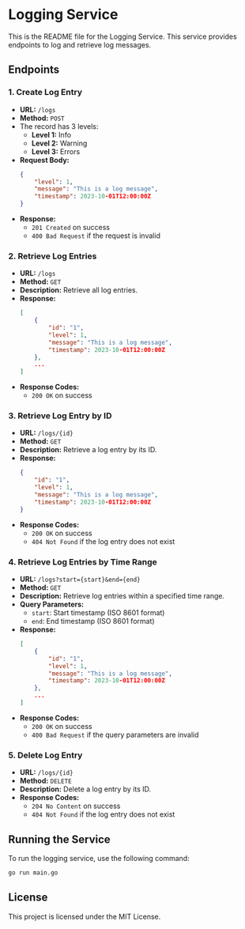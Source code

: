 # Logging Service

This is the README file for the Logging Service. This service provides endpoints to log and retrieve log messages.

## Endpoints

### 1. Create Log Entry

- **URL:** `/logs`
- **Method:** `POST`
- The record has 3 levels:
    - **Level 1:** Info
    - **Level 2:** Warning
    - **Level 3:** Errors
- **Request Body:**
    ```json
    {
        "level": 1,
        "message": "This is a log message",
        "timestamp": 2023-10-01T12:00:00Z
    }
    ```
- **Response:**
    - `201 Created` on success
    - `400 Bad Request` if the request is invalid

### 2. Retrieve Log Entries

- **URL:** `/logs`
- **Method:** `GET`
- **Description:** Retrieve all log entries.
- **Response:**
    ```json
    [
        {
            "id": "1",
            "level": 1,
            "message": "This is a log message",
            "timestamp": 2023-10-01T12:00:00Z
        },
        ...
    ]
    ```
- **Response Codes:**
    - `200 OK` on success

### 3. Retrieve Log Entry by ID

- **URL:** `/logs/{id}`
- **Method:** `GET`
- **Description:** Retrieve a log entry by its ID.
- **Response:**
    ```json
    {
        "id": "1",
        "level": 1,
        "message": "This is a log message",
        "timestamp": 2023-10-01T12:00:00Z
    }
    ```
- **Response Codes:**
    - `200 OK` on success
    - `404 Not Found` if the log entry does not exist

### 4. Retrieve Log Entries by Time Range

- **URL:** `/logs?start={start}&end={end}`
- **Method:** `GET`
- **Description:** Retrieve log entries within a specified time range.
- **Query Parameters:**
    - `start`: Start timestamp (ISO 8601 format)
    - `end`: End timestamp (ISO 8601 format)
- **Response:**
    ```json
    [
        {
            "id": "1",
            "level": 1,
            "message": "This is a log message",
            "timestamp": 2023-10-01T12:00:00Z
        },
        ...
    ]
    ```
- **Response Codes:**
    - `200 OK` on success
    - `400 Bad Request` if the query parameters are invalid

### 5. Delete Log Entry

- **URL:** `/logs/{id}`
- **Method:** `DELETE`
- **Description:** Delete a log entry by its ID.
- **Response Codes:**
    - `204 No Content` on success
    - `404 Not Found` if the log entry does not exist

## Running the Service

To run the logging service, use the following command:

```sh
go run main.go
```

## License

This project is licensed under the MIT License.